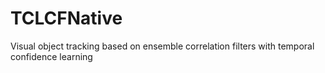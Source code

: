 # TCLCFNative
Visual object tracking based on ensemble correlation filters with temporal confidence learning
